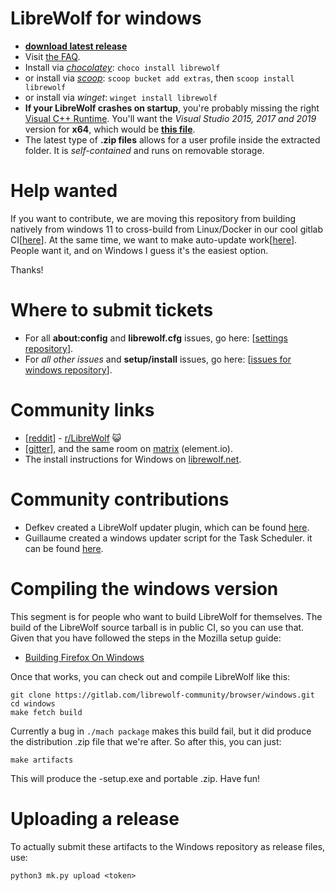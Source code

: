 # LibreWolf for windows

* **[download latest release](https://gitlab.com/librewolf-community/browser/windows/-/releases)**
* Visit [the FAQ](https://librewolf.net/docs/faq/).
* Install via _[chocolatey](https://community.chocolatey.org/packages/librewolf)_: `choco install librewolf`
* or install via _[scoop](https://scoop.sh)_: `scoop bucket add extras`, then `scoop install librewolf`
* or install via _winget_: `winget install librewolf`
* **If your LibreWolf crashes on startup**, you're probably missing the right [Visual C++ Runtime](https://support.microsoft.com/en-us/topic/the-latest-supported-visual-c-downloads-2647da03-1eea-4433-9aff-95f26a218cc0). You'll want the _Visual Studio 2015, 2017 and 2019_ version for **x64**, which would be **[this file](https://aka.ms/vs/16/release/vc_redist.x64.exe)**.
* The latest type of **.zip files** allows for a user profile inside the extracted folder. It is _self-contained_ and runs on removable storage.

# Help wanted

If you want to contribute, we are moving this repository from building natively from windows 11 to cross-build from Linux/Docker in our cool gitlab CI[[here](https://gitlab.com/librewolf-community/browser/bsys5/-/issues/12)]. At the same time, we want to make auto-update work[[here](https://gitlab.com/librewolf-community/browser/windows/-/issues/237)]. People want it, and on Windows I guess it's the easiest option.

Thanks!

# Where to submit tickets

* For all **about:config** and **librewolf.cfg** issues, go here: [[settings repository](https://gitlab.com/librewolf-community/settings/-/issues)].
* For _all other issues_ and **setup/install** issues, go here: [[issues for windows repository](https://gitlab.com/librewolf-community/browser/windows/-/issues)].

# Community links
* [[reddit](https://www.reddit.com/r/LibreWolf/)] - [r/LibreWolf](https://www.reddit.com/r/LibreWolf/) 😺
* [[gitter](https://gitter.im/librewolf-community/librewolf)], and the same room on [matrix](https://app.element.io/#/room/#librewolf-community_librewolf:gitter.im) (element.io).
* The install instructions for Windows on [librewolf.net](https://librewolf.net/installation/windows/).

# Community contributions

* Defkev created a LibreWolf updater plugin, which can be found [here](https://addons.mozilla.org/en-US/firefox/addon/librewolf-updater/).
* Guillaume created a windows updater script for the Task Scheduler. it can be found [here](https://github.com/ltGuillaume/LibreWolf-WinUpdater).

# Compiling the windows version

This segment is for people who want to build LibreWolf for themselves. The build of the LibreWolf source tarball is in public CI, so you can use that. Given that you have followed the steps in the Mozilla setup guide:

* [Building Firefox On Windows](https://firefox-source-docs.mozilla.org/setup/windows_build.html)

Once that works, you can check out and compile LibreWolf like this:

```
git clone https://gitlab.com/librewolf-community/browser/windows.git
cd windows
make fetch build
```

Currently a bug in `./mach package` makes this build fail, but it did produce the distribution .zip file that we're after. So after this, you can just:

```
make artifacts
```
This will produce the -setup.exe and portable .zip. Have fun!

# Uploading a release

To actually submit these artifacts to the Windows repository as release files, use:
```
python3 mk.py upload <token>
```
